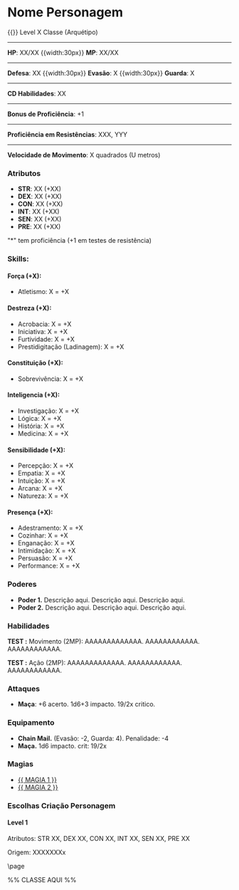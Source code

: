 # Nome Personagem
{{}}
Level X Classe (Arquétipo)
___
**HP**: XX/XX
{{width:30px}}
**MP**: XX/XX
___
**Defesa**: XX
{{width:30px}}
**Evasão**: X
{{width:30px}}
**Guarda**: X
___
**CD Habilidades**: XX
___
**Bonus de Proficiência**: +1
___
**Proficiência em Resistências**: XXX, YYY
___
**Velocidade de Movimento**: X quadrados (U metros)

### Atributos
- **STR**: XX (+XX)
- **DEX**: XX (+XX)
- **CON**: XX (+XX)
- **INT**: XX (+XX)
- **SEN**: XX (+XX)
- **PRE**: XX (+XX)

"\*" tem proficiência (+1 em testes de resistência)

### Skills:
#### Força (+X):
- Atletismo: X = +X

#### Destreza (+X):
- Acrobacia: X = +X
- Iniciativa: X = +X
- Furtividade: X = +X
- Prestidigitação (Ladinagem): X = +X

#### Constituição (+X):
- Sobrevivência: X = +X

#### Inteligencia (+X):
- Investigação: X = +X
- Lógica: X = +X
- História: X = +X
- Medicina: X = +X

#### Sensibilidade (+X):
- Percepção: X = +X
- Empatia: X = +X
- Intuição: X = +X
- Arcana: X = +X
- Natureza: X = +X

#### Presença (+X):
- Adestramento: X = +X
- Cozinhar: X = +X
- Enganação: X = +X
- Intimidação: X = +X
- Persuasão: X = +X
- Performance: X = +X

### Poderes
- **Poder 1.** Descrição aqui. Descrição aqui. Descrição aqui.
- **Poder 2.** Descrição aqui. Descrição aqui. Descrição aqui.

### Habilidades

**TEST :** Movimento (2MP): AAAAAAAAAAAAA. AAAAAAAAAAAA. AAAAAAAAAAAA.

**TEST :** Ação (2MP): AAAAAAAAAAAAA. AAAAAAAAAAAA. AAAAAAAAAAAA.

### Attaques
- **Maça**: +6 acerto. 1d6+3 impacto. 19/2x critico.

### Equipamento
- **Chain Mail.** (Evasão: -2, Guarda: 4). Penalidade: -4
- **Maça.** 1d6 impacto. crit: 19/2x

### Magias
- [{{ MAGIA 1 }}](#p14)
- [{{ MAGIA 2 }}](#p8)

### Escolhas Criação Personagem
#### Level 1
Atributos: STR XX, DEX XX, CON XX, INT XX, SEN XX, PRE XX

Origem: XXXXXXXx

\page

%% CLASSE AQUI %%